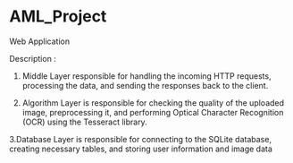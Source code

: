 # AML_Project
Web Application

Description :
1. Middle Layer responsible for handling the incoming HTTP requests, processing the data, and sending the responses back to the client. 

2. Algorithm Layer is responsible for checking the quality of the uploaded image, preprocessing it, and performing Optical Character Recognition (OCR) using the Tesseract library.

3.Database Layer is responsible for connecting to the SQLite database, creating necessary tables, and storing user information and image data
